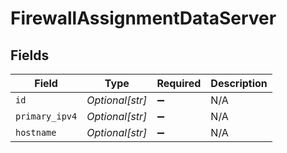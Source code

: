 # FirewallAssignmentDataServer


## Fields

| Field              | Type               | Required           | Description        |
| ------------------ | ------------------ | ------------------ | ------------------ |
| `id`               | *Optional[str]*    | :heavy_minus_sign: | N/A                |
| `primary_ipv4`     | *Optional[str]*    | :heavy_minus_sign: | N/A                |
| `hostname`         | *Optional[str]*    | :heavy_minus_sign: | N/A                |